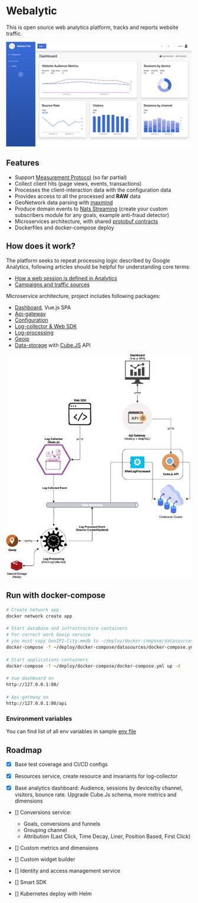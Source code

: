 # Webalytic

This is open source web analytics platform, tracks and reports website traffic.  

<img src="./docs/dashboard.jpg" width="800">

## Features 

- Support [Measurement Protocol](https://developers.google.com/analytics/devguides/collection/protocol/v1?hl=ru) (so far partial)
- Collect client hits (page views, events, transactions)
- Processes the client-interaction data with the configuration data 
- Provides access to all the processed and **RAW** data
- GeoNetwork data parsing with [maxmind](https://www.maxmind.com)
- Produce domain events to [Nats Streaming](https://docs.nats.io/nats-streaming-concepts/intro) (create your custom subscribers module for any goals, example anti-fraud detector)
- Microservices architecture, with shared [protobuf contracts](https://github.com/webalytic/protorepo)
- Dockerfiles and docker-compose deploy

## How does it work?

The platform seeks to repeat processing logic described by Google Analytics, following articles should be helpful for understanding core terms:

- [How a web session is defined in Analytics](https://support.google.com/analytics/answer/2731565?hl=en)
- [Campaigns and traffic sources](https://support.google.com/analytics/answer/6205762?hl=en)

Microservice architecture, project includes following packages:
  - [Dashboard](./src/dashboard/README.md), Vue.js SPA
  - [Api-gateway](./src/api-gateway/README.md)
  - [Configuration](./src/configuration/README.md)
  - [Log-collector & Web SDK](./src/log-collector/README.md)
  - [Log-processing](./src/log-processing/README.md)
  - [Geoip](./src/geoip/README.md)
  - [Data-storage](./src/data-storage/README.md) with [Cube.JS](https://cube.dev/) API 

  <img src="./docs/WebAlyticMicroservices.jpg" width="800">

## Run with docker-compose

```bash
# Create network app 
docker network create app

# Start database and infrastructure containers
# For correct work Geoip service 
# you must copy GeoIP2-City.mmdb to ~/deploy/docker-compose/datasources/maxmind
docker-compose -f ~/deploy/docker-compose/datasources/docker-compose.yml up -d

# Start applications containers
docker-compose -f ~/deploy/docker-compose/docker-compose.yml up -d

# Vue dashboard on
http://127.0.0.1:80/

# Api-gateway on
http://127.0.0.1:80/api
```

### Environment variables

You can find list of all env variables in sample [env file](./deploy/docker-compose/.env)

## Roadmap

- [x] Base test coverage and CI/CD configs

- [x] Resources service, create resource and invariants for log-collector

- [x] Base analytics dashboard: Audience, sessions by device/by channel, visitors, bounce rate. Upgrade Cube.Js schema, more metrics and dimensions

- [] Conversions service: 
  - Goals, conversions and funnels
  - Grouping channel
  - Attribution (Last Click, Time Decay, Liner, Position Based, First Click)

- [] Custom metrics and dimensions

- [] Custom widget builder

- [] Identity and access management service

- [] Smart SDK

- [] Kubernetes deploy with Helm